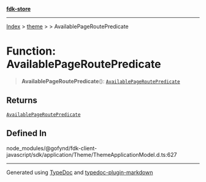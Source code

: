 [**fdk-store**](../../../README.md)
***

[Index](../../../API.md) > [theme](../../README.md) > [<internal>](../README.md) > AvailablePageRoutePredicate

# Function: AvailablePageRoutePredicate

> **AvailablePageRoutePredicate**(): [`AvailablePageRoutePredicate`](../type-aliases/type-alias.AvailablePageRoutePredicate.md)

## Returns

[`AvailablePageRoutePredicate`](../type-aliases/type-alias.AvailablePageRoutePredicate.md)

## Defined In

node\_modules/@gofynd/fdk-client-javascript/sdk/application/Theme/ThemeApplicationModel.d.ts:627

***
Generated using [TypeDoc](https://typedoc.org/) and [typedoc-plugin-markdown](https://www.npmjs.com/package/typedoc-plugin-markdown)
